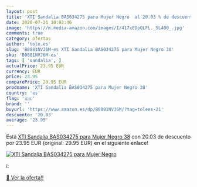 ```yaml
---
layout: post
title: 'XTI Sandalia BAS034275 para Mujer Negro  al 20.03 % de descuento'
date: 2020-07-21 10:02:46
image: 'https://m.media-amazon.com/images/I/417xEDpQLFL._SL400_.jpg'
comments: true
category: ofertas
author: 'tole.es'
slug: 'B0881NVJ6M-es XTI Sandalia BAS034275 para Mujer Negro 38'
sku: 'B0881NVJ6M-es'
tags: [ 'sandalia', ]
actualPrice: 23.95 EUR
currency: EUR
price: 23.95
comparePrice: 29.95 EUR
prodname: 'XTI Sandalia BAS034275 para Mujer Negro 38'
country: 'es'
flag: '🇪🇸'
brand: ''
buyurl: 'https://www.amazon.es/dp/B0881NVJ6M/?tag=tolees-21'
descuento: '20.03'
average: '23.95'
---
```


Está [XTI Sandalia BAS034275 para Mujer Negro 38](https://www.amazon.es/dp/B0881NVJ6M/?tag=tolees-21) con 20.03 de descuento por 23.95 EUR (original: 29.95 EUR) en el siguiente enlace!

[![XTI Sandalia BAS034275 para Mujer Negro ](https://m.media-amazon.com/images/I/417xEDpQLFL._SL400_.jpg)](https://www.amazon.es/dp/B0881NVJ6M/?tag=tolees-21)

ℹ️:


[🛒 Ver la oferta!!](https://www.amazon.es/dp/B0881NVJ6M/?tag=tolees-21)

